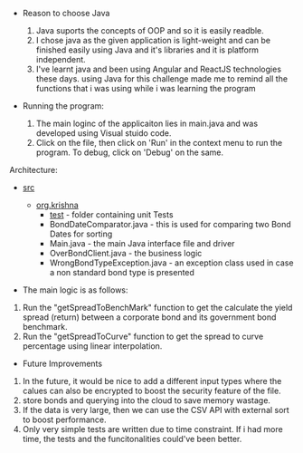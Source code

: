 * Reason to choose Java
    1. Java suports the concepts of OOP and so it is easily readble. 
    2. I chose java as the given application is light-weight and can be finished easily using Java and it's libraries and it is platform independent.
    3. I've learnt java and been using Angular and ReactJS technologies these days. using Java for this challenge made me to remind all the functions that i was using while i was learning the program

* Running the program:

    1. The main loginc of the applicaiton lies in main.java and was developed using Visual stuido code.
    2. Click on the file, then click on 'Run' in the context menu to run the program. To debug, click on 'Debug' on the same.

Architecture:

* [src](./src)
    * [org.krishna](./src/org.krishna)
        * [test](./src/org.krishna/test) - folder containing unit Tests
        * BondDateComparator.java - this is used for comparing two Bond Dates for sorting
        * Main.java - the main Java interface file and driver
        * OverBondClient.java - the business logic
        * WrongBondTypeException.java - an exception class used in case a non standard bond type is presented
    

* The main logic is as follows:
1. Run the "getSpreadToBenchMark" function to get the calculate the yield spread (return) between a corporate bond and its government bond benchmark.
2. Run the "getSpreadToCurve" function to get the spread to curve percentage using linear interpolation.


* Future Improvements

1. In the future, it would be nice to add a different input types where the calues can also be encrypted to boost the security feature of the file. 
2. store bonds and querying into the cloud to save memory wastage.
3. If the data is very large, then we can use the CSV API with external sort to boost performance. 
4. Only very simple tests are written due to time constraint. If i had more time, the tests and the funcitonalities could've been better. 

